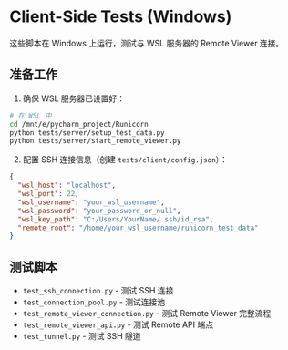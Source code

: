 # Client-Side Tests (Windows)

这些脚本在 Windows 上运行，测试与 WSL 服务器的 Remote Viewer 连接。

## 准备工作

1. 确保 WSL 服务器已设置好：
```bash
# 在 WSL 中
cd /mnt/e/pycharm_project/Runicorn
python tests/server/setup_test_data.py
python tests/server/start_remote_viewer.py
```

2. 配置 SSH 连接信息（创建 `tests/client/config.json`）：
```json
{
  "wsl_host": "localhost",
  "wsl_port": 22,
  "wsl_username": "your_wsl_username",
  "wsl_password": "your_password_or_null",
  "wsl_key_path": "C:/Users/YourName/.ssh/id_rsa",
  "remote_root": "/home/your_wsl_username/runicorn_test_data"
}
```

## 测试脚本

- `test_ssh_connection.py` - 测试 SSH 连接
- `test_connection_pool.py` - 测试连接池
- `test_remote_viewer_connection.py` - 测试 Remote Viewer 完整流程
- `test_remote_viewer_api.py` - 测试 Remote API 端点
- `test_tunnel.py` - 测试 SSH 隧道
